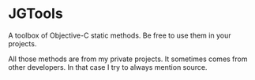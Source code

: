 # JGTools
A toolbox of Objective-C static methods. Be free to use them in your projects.

All those methods are from my private projects. It sometimes comes from other developers. In that case I try to always mention source.
